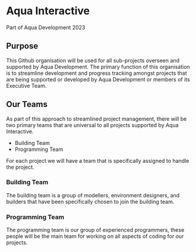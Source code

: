 # Aqua Interactive 
Part of Aqua Development 2023

## Purpose
This Github organisation will be used for all sub-projects overseen and supported by Aqua Development. The primary function of this organisation is to streamline development and progress tracking amongst projects that are being supported or developed by Aqua Development or members of its Executive Team.  

## Our Teams
As part of this approach to streamlined project management, there will be two primary teams that are universal to all projects supported by Aqua Interactive.

- Building Team
- Programming Team

For each project we will have a team that is specifically assigned to handle the project.

### Building Team
The building team is a group of modellers, environment designers, and builders that have been specifically chosen to join the building team.

### Programming Team
The programming team is our group of experienced programmers, these people will be the main team for working on all aspects of coding for our projects.
